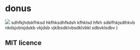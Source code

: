 # donus 
![](https://avatars2.githubusercontent.com/u/59028381?v=4) 
sdhfkjhdskfhksd hkfhksdhfkdsh kfhklsd hfkh sdklfhkjsdlhkvb nkdsjvbisjdukb vkjdsb vjklbsdklvbsdklvbkl sdbvklsdbv ) 
 ## MIT licence
